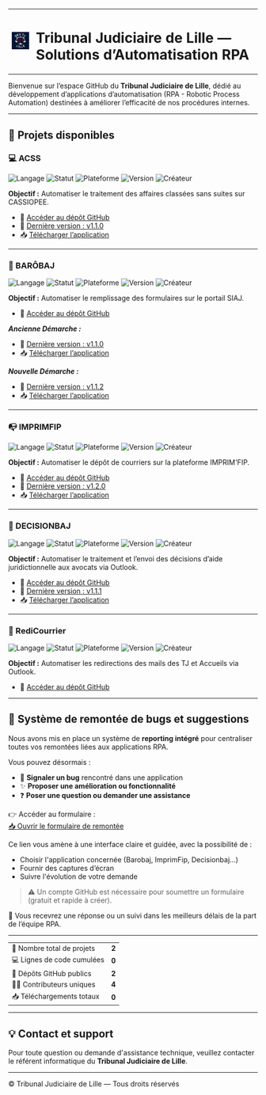 <table>
<tr>
<td><img src="./assets/TJ_Lille_Logo.png" alt="Logo TJ Lille" width="100"/></td>
<td>

# Tribunal Judiciaire de Lille — Solutions d’Automatisation RPA

</td>
</tr>
</table>

Bienvenue sur l’espace GitHub du **Tribunal Judiciaire de Lille**, dédié au développement d’applications d’automatisation (RPA - Robotic Process Automation) destinées à améliorer l’efficacité de nos procédures internes.

---

## 🚀 Projets disponibles

### 💻 ACSS

![Langage](https://img.shields.io/badge/langage-python-blue)
![Statut](https://img.shields.io/badge/statut-stable-brightgreen)
![Plateforme](https://img.shields.io/badge/plateforme-CASSIOPEE-lightgrey)
![Version](https://img.shields.io/badge/version-v1.1.0-blueviolet)
![Créateur](https://img.shields.io/badge/créateur-Degalax-blue)

**Objectif :** Automatiser le traitement des affaires classées sans suites sur CASSIOPEE.

- 🔗 [Accéder au dépôt GitHub](https://github.com/RPA-TJ-Lille/ACSS)
- 🔄 [Dernière version : v1.1.0](https://github.com/RPA-TJ-Lille/ACSS/releases/tag/v1.1.0)
- 📥 [Télécharger l’application](https://github.com/RPA-TJ-Lille/ACSS/releases/download/v1.1.0/RPA-ACSS-v1.1.0.zip)

---

### 🤖 BARÔBAJ

![Langage](https://img.shields.io/badge/langage-python-blue)
![Statut](https://img.shields.io/badge/statut-stable-brightgreen)
![Plateforme](https://img.shields.io/badge/plateforme-SIAJ-lightgrey)
![Version](https://img.shields.io/badge/version-v1.1.2-blueviolet)
![Créateur](https://img.shields.io/badge/créateur-Zenta-blue)

**Objectif :** Automatiser le remplissage des formulaires sur le portail SIAJ.

- 🔗 [Accéder au dépôt GitHub](https://github.com/RPA-TJ-Lille/BAROBAJ)

***__Ancienne Démarche :__***

- 🔄 [Dernière version : v1.1.0](https://github.com/RPA-TJ-Lille/BAROBAJ/releases/tag/v1.1.0)
- 📥 [Télécharger l’application](https://github.com/RPA-TJ-Lille/BAROBAJ/releases/download/v1.1.0/RPA-BAROBAJ-v1.1.0.zip)

***__Nouvelle Démarche :__***

- 🔄 [Dernière version : v1.1.2](https://github.com/RPA-TJ-Lille/BAROBAJ/releases/tag/v1.1.2)
- 📥 [Télécharger l’application](https://github.com/RPA-TJ-Lille/BAROBAJ/releases/download/v1.1.2/RPA-BAROBAJ-v1.1.2.zip)

---

### 📭 IMPRIMFIP

![Langage](https://img.shields.io/badge/langage-python-blue)
![Statut](https://img.shields.io/badge/statut-stable-brightgreen)
![Plateforme](https://img.shields.io/badge/plateforme-IMPRIM'FIP-lightgrey)
![Version](https://img.shields.io/badge/version-v1.2.0-blueviolet)
![Créateur](https://img.shields.io/badge/créateur-Zenta-blue)

**Objectif :** Automatiser le dépôt de courriers sur la plateforme IMPRIM'FIP.

- 🔗 [Accéder au dépôt GitHub](https://github.com/RPA-TJ-Lille/IMPRIMFIP)
- 🔄 [Dernière version : v1.2.0](https://github.com/RPA-TJ-Lille/IMPRIMFIP/releases/tag/v1.2.0)
- 📥 [Télécharger l’application](https://github.com/RPA-TJ-Lille/IMPRIMFIP/releases/download/v1.2.0/RPA-IMPRIMFIP-v1.2.0.zip)

---

### 📧 DECISIONBAJ

![Langage](https://img.shields.io/badge/langage-python-blue)
![Statut](https://img.shields.io/badge/statut-stable-brightgreen)
![Plateforme](https://img.shields.io/badge/plateforme-OUTLOOK-lightgrey)
![Version](https://img.shields.io/badge/version-v1.1.1-blueviolet)
![Créateur](https://img.shields.io/badge/créateur-Zenta-blue)

**Objectif :** Automatiser le traitement et l’envoi des décisions d’aide juridictionnelle aux avocats via Outlook.

- 🔗 [Accéder au dépôt GitHub](https://github.com/RPA-TJ-Lille/DECISIONBAJ)
- 🔄 [Dernière version : v1.1.1](https://github.com/RPA-TJ-Lille/DECISIONBAJ/releases/tag/v1.1.1)
- 📥 [Télécharger l’application](https://github.com/RPA-TJ-Lille/DECISIONBAJ/releases/download/v1.1.1/RPA-DECISIONBAJ-v1.1.1.zip)

---

### 📧 RediCourrier

![Langage](https://img.shields.io/badge/langage-python-blue)
![Statut](https://img.shields.io/badge/statut-stable-brightgreen)
![Plateforme](https://img.shields.io/badge/plateforme-OUTLOOK-lightgrey)
![Version](https://img.shields.io/badge/version-v1.1.1-blueviolet)
![Créateur](https://img.shields.io/badge/créateur-GabinHessc-blue)

**Objectif :** Automatiser les redirections des mails des TJ et Accueils via Outlook.

- 🔗 [Accéder au dépôt GitHub](https://github.com/RPA-TJ-Lille/DECISIONBAJ)


---

## 📮 Système de remontée de bugs et suggestions

Nous avons mis en place un système de **reporting intégré** pour centraliser toutes vos remontées liées aux applications RPA.

Vous pouvez désormais :

- 🐞 **Signaler un bug** rencontré dans une application
- ✨ **Proposer une amélioration ou fonctionnalité**
- ❓ **Poser une question ou demander une assistance**

👉 Accéder au formulaire :  
[📥 Ouvrir le formulaire de remontée](https://github.com/RPA-TJ-Lille/REPORTS/issues/new/choose)

Ce lien vous amène à une interface claire et guidée, avec la possibilité de :

- Choisir l'application concernée (Barobaj, ImprimFip, Decisionbaj…)
- Fournir des captures d’écran
- Suivre l'évolution de votre demande

> ⚠️ Un compte GitHub est nécessaire pour soumettre un formulaire (gratuit et rapide à créer).

📩 Vous recevrez une réponse ou un suivi dans les meilleurs délais de la part de l’équipe RPA.

---

<!-- STATS_START -->
<table>
<tr><td>🔢 Nombre total de projets</td><td><strong>2</strong></td></tr>
<tr><td>💻 Lignes de code cumulées</td><td><strong>0</strong></td></tr>
<tr><td>📂 Dépôts GitHub publics</td><td><strong>2</strong></td></tr>
<tr><td>👨‍💻 Contributeurs uniques</td><td><strong>4</strong></td></tr>
<tr><td>📥 Téléchargements totaux</td><td><strong>0</strong></td></tr>
</table>
<!-- STATS_END -->

---

## 💡 Contact et support

Pour toute question ou demande d'assistance technique, veuillez contacter le référent informatique du **Tribunal Judiciaire de Lille**.

---

© Tribunal Judiciaire de Lille — Tous droits réservés

